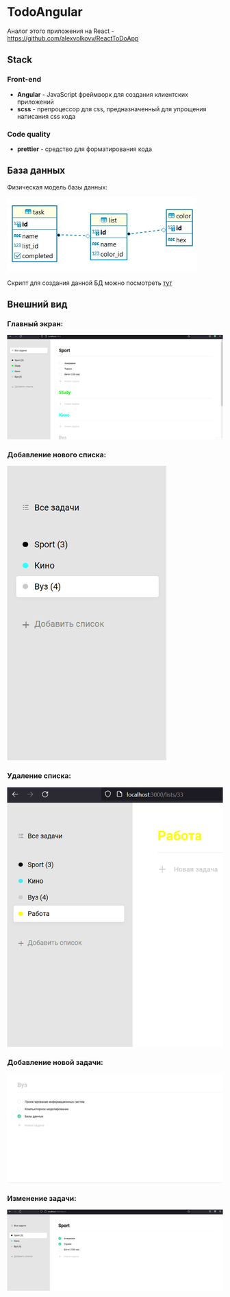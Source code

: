# TodoAngular
Аналог этого приложения на React - https://github.com/alexvolkovv/ReactToDoApp
## Stack
### Front-end
+ **Angular** - JavaScript фреймворк для создания клиентских приложений
+ **scss** - препроцессор для css, предназначенный для упрощения написания css кода
### Code quality
+ **prettier** - средство для форматирования кода

## База данных 
Физическая модель базы данных:

![Physical model](https://github.com/alexvolkovv/ReactToDoApp/blob/master/server/%D0%A1%D1%85%D0%B5%D0%BC%D0%B0%20%D0%91%D0%94.jpeg)

Скрипт для создания данной БД можно посмотреть [тут](https://github.com/alexvolkovv/ReactToDoApp/blob/master/server/DataBaseCreatingScript.sql)

## Внешний вид
### Главный экран:

![Main](https://github.com/alexvolkovv/ReactToDoApp/blob/master/images/%D0%9E%D0%B1%D1%89%D0%B8%D0%B9%20%D0%B2%D0%B8%D0%B4.gif)

### Добавление нового списка:

![Add new list](https://github.com/alexvolkovv/ReactToDoApp/blob/master/images/AddingList.gif)

### Удаление списка:

![Removing list](https://github.com/alexvolkovv/ReactToDoApp/blob/master/images/RemovingList.gif)

### Добавление новой задачи:
![Add task](https://github.com/alexvolkovv/ReactToDoApp/blob/master/images/AddingTask.gif)

### Изменение задачи:
![Changing task](https://github.com/alexvolkovv/ReactToDoApp/blob/master/images/ChangingList.gif)

